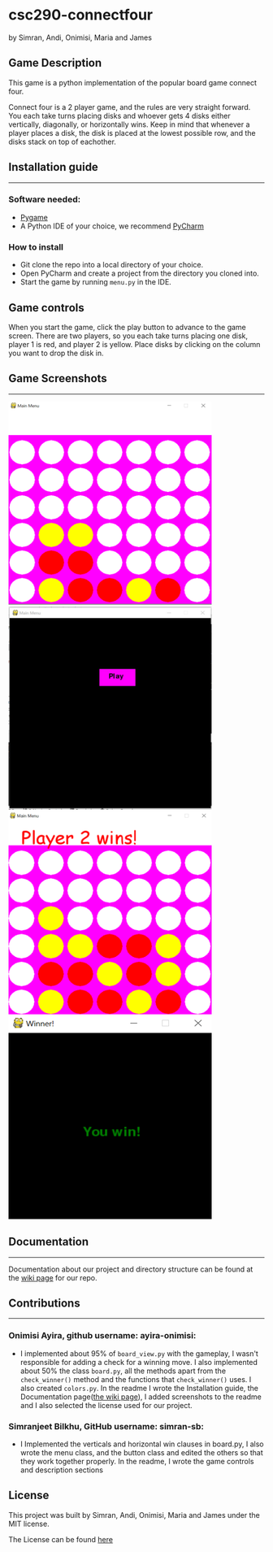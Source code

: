 # csc290-connectfour
by Simran, Andi, Onimisi, Maria and James

## Game Description

This game is a python implementation of the popular board game
connect four. 

Connect four is a 2 player game, and the rules are very straight forward. You each take turns placing disks and whoever gets 4 disks either vertically, diagonally, or horizontally wins. Keep in mind that whenever a player places a disk, the disk is placed at the lowest possible row, and the disks stack on top of eachother.


## Installation guide
***
  ### Software needed:
  * [Pygame](https://www.pygame.org/download.shtml)
  * A Python IDE of your choice, we recommend [PyCharm](https://www.jetbrains.com/pycharm/download/?utm_source=product&utm_medium=link&utm_campaign=PC&utm_content=2018.3#section=windows)

  ### How to install
   * Git clone the repo into a local directory of your choice.
   * Open PyCharm and create a project from the directory you cloned into.
   * Start the game by running `menu.py` in the IDE. 
    

## Game controls

When you start the game, click the play button to advance to the game screen. There are two players, so you each take turns placing one disk, player 1 is red, and player 2 is yellow. Place disks by clicking on the column you want to drop the disk in.


## Game Screenshots
***
<img src="screenshots/game_board.png" width="400" height="400">
<img src="screenshots/main_menu.jpg" width="400" height="400">
<img src="screenshots/player_win.png" width="400" height="400">
<img src="screenshots/winning_screen.png" width="400" height="400">


## Documentation
*** 
Documentation about our project and directory structure can be found at the [wiki page](https://github.com/AFYY/csc290-connectfour/wiki) for our repo.


## Contributions
***
  ### Onimisi Ayira, github username: ayira-onimisi:
   * I implemented about 95% of `board_view.py` with the gameplay, I wasn't responsible for adding a check for a winning move. I also
    implemented about 50% the class `board.py`, all the methods apart from the `check_winner()` method and the functions that  `check_winner()` uses. I also created `colors.py`. In the readme I wrote the Installation guide, the Documentation page([the wiki page](https://github.com/AFYY/csc290-connectfour/wiki)), I added screenshots to the readme and I also selected the license used for our project. 
  
  ### Simranjeet Bilkhu, GitHub username: simran-sb:
   * I Implemented the verticals and horizontal win clauses in board.py, I also wrote the menu class, and the button class and edited the others so that they work together properly.
     In the readme, I wrote the game controls and description sections
    
## License

This project was built by Simran, Andi, Onimisi, Maria and James under the MIT license.

The License can be found [here](license.txt)
